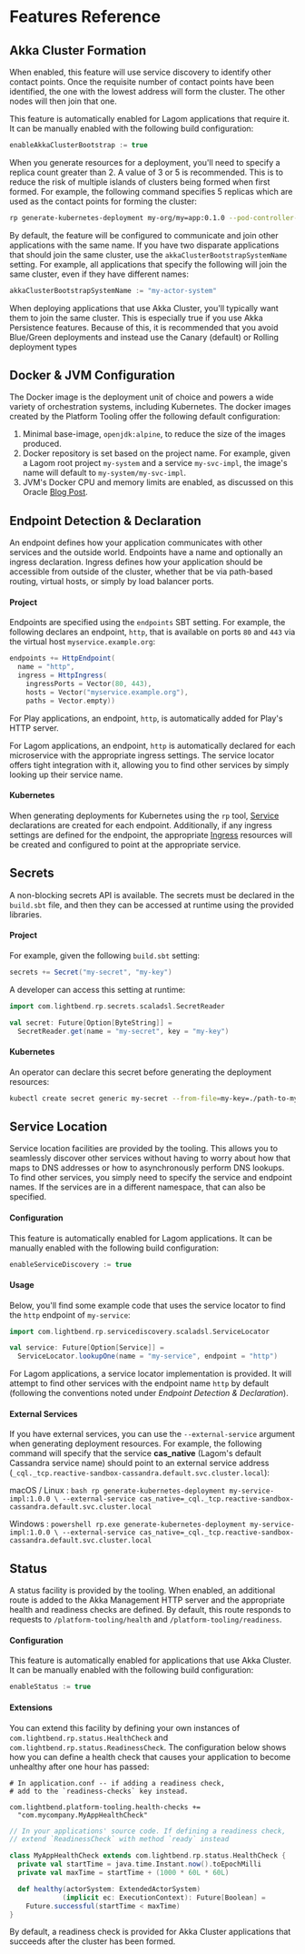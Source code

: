 # Features Reference

## Akka Cluster Formation

When enabled, this feature will use service discovery to identify other contact points. Once the requisite number of
contact points have been identified, the one with the lowest address will form the cluster. The other nodes will then join that one.

This feature is automatically enabled for Lagom applications that require it. It can be manually enabled with the following build configuration:

```sbt
enableAkkaClusterBootstrap := true
```

When you generate resources for a deployment, you'll need to specify a replica count greater than 2. A value of 3 or
5 is recommended. This is to reduce the risk of multiple islands of clusters being formed when first formed. For example,
the following command specifies 5 replicas which are used as the contact points for forming the cluster:

```bash
rp generate-kubernetes-deployment my-org/my=app:0.1.0 --pod-controller-replicas 5
```

By default, the feature will be configured to communicate and join other applications with the same name. If you have two disparate applications
that should join the same cluster, use the `akkaClusterBootstrapSystemName` setting. For example, all applications that specify the following
will join the same cluster, even if they have different names:

```sbt
akkaClusterBootstrapSystemName := "my-actor-system"
```

When deploying applications that use Akka Cluster, you'll typically want them to join the same cluster. This is especially true if you
use Akka Persistence features. Because of this, it is recommended that you avoid Blue/Green deployments and instead use 
the Canary (default) or Rolling deployment types
 
## Docker & JVM Configuration

The Docker image is the deployment unit of choice and powers a wide variety of orchestration systems, including Kubernetes. The docker images created by the Platform Tooling offer the following default configuration:

1) Minimal base-image, `openjdk:alpine`, to reduce the size of the images produced.
2) Docker repository is set based on the project name. For example, given a Lagom root project `my-system` and a service `my-svc-impl`, the image's name will default to `my-system/my-svc-impl`.
3) JVM's Docker CPU and memory limits are enabled, as discussed on this Oracle [Blog Post](https://blogs.oracle.com/java-platform-group/java-se-support-for-docker-cpu-and-memory-limits).

## Endpoint Detection & Declaration

An endpoint defines how your application communicates with other services and the outside world. Endpoints have a name and optionally an ingress declaration. Ingress defines how your application should be accessible from outside of the cluster, whether that be via path-based routing, virtual hosts, or simply by load balancer ports.

#### Project

Endpoints are specified using the `endpoints` SBT setting. For example, the following declares an endpoint, `http`, that is available on ports `80` and `443` via the virtual host `myservice.example.org`:

```sbt
endpoints += HttpEndpoint(
  name = "http", 
  ingress = HttpIngress(
    ingressPorts = Vector(80, 443), 
    hosts = Vector("myservice.example.org"), 
    paths = Vector.empty))
```

For Play applications, an endpoint, `http`, is automatically added for Play's HTTP server.

For Lagom applications, an endpoint, `http` is automatically declared for each microservice with the appropriate ingress settings. The service locator offers tight integration with it, allowing you to find other services by simply looking up their service name.

#### Kubernetes

When generating deployments for Kubernetes using the `rp` tool, [Service](https://kubernetes.io/docs/concepts/services-networking/service/) declarations are created for each endpoint. Additionally, if any ingress settings are defined for the endpoint, the appropriate [Ingress](https://kubernetes.io/docs/concepts/services-networking/ingress/) resources will be created and configured to point at the appropriate service.


## Secrets

A non-blocking secrets API is available. The secrets must be declared in the `build.sbt` file, and then they can be accessed at runtime using the provided libraries.

#### Project

For example, given the following `build.sbt` setting:

```sbt
secrets += Secret("my-secret", "my-key")
```

A developer can access this setting at runtime:

```scala
import com.lightbend.rp.secrets.scaladsl.SecretReader

val secret: Future[Option[ByteString]] = 
  SecretReader.get(name = "my-secret", key = "my-key")
```

#### Kubernetes

An operator can declare this secret before generating the deployment resources:

```bash
kubectl create secret generic my-secret --from-file=my-key=./path-to-my-secret-file
```

## Service Location

Service location facilities are provided by the tooling. This allows you to seamlessly discover other services without having to worry about how that maps to DNS addresses or how to asynchronously perform DNS lookups. To find other services, you simply need to specify the service and endpoint names. If the services are in a different namespace, that can also be specified.

#### Configuration

This feature is automatically enabled for Lagom applications. It can be manually enabled with the following build configuration:

```sbt
enableServiceDiscovery := true
```

#### Usage

Below, you'll find some example code that uses the service locator to find the `http` endpoint of `my-service`:

```scala
import com.lightbend.rp.servicediscovery.scaladsl.ServiceLocator

val service: Future[Option[Service]] = 
  ServiceLocator.lookupOne(name = "my-service", endpoint = "http")
```

For Lagom applications, a service locator implementation is provided. It will attempt to find other services with the endpoint name `http` by default (following the conventions noted under *Endpoint Detection & Declaration*).

#### External Services

If you have external services, you can use the `--external-service` argument when generating deployment resources. For example, the following command will specify that the service **cas_native** (Lagom's default Cassandra service name)
should point to an external service address (`_cql._tcp.reactive-sandbox-cassandra.default.svc.cluster.local`):

macOS / Linux
:  ```bash
    rp generate-kubernetes-deployment my-service-impl:1.0.0 \
      --external-service cas_native=_cql._tcp.reactive-sandbox-cassandra.default.svc.cluster.local
    ```

Windows
:   ```powershell
    rp.exe generate-kubernetes-deployment my-service-impl:1.0.0 \
      --external-service cas_native=_cql._tcp.reactive-sandbox-cassandra.default.svc.cluster.local
    ```

## Status

A status facility is provided by the tooling. When enabled, an additional route is added to the Akka Management HTTP
server and the appropriate health and readiness checks are defined. By default, this route responds to
requests to `/platform-tooling/health` and `/platform-tooling/readiness`.

#### Configuration

This feature is automatically enabled for applications that use Akka Cluster. It can be manually enabled with the following build configuration:

```sbt
enableStatus := true
```

#### Extensions

You can extend this facility by defining your own instances of `com.lightbend.rp.status.HealthCheck` and `com.lightbend.rp.status.ReadinessCheck`.
The configuration below shows how you can define a health check that causes your application to become unhealthy after one hour has passed:

```hocon
# In application.conf -- if adding a readiness check,
# add to the `readiness-checks` key instead.

com.lightbend.platform-tooling.health-checks +=
  "com.mycompany.MyAppHealthCheck"
```

```scala
// In your applications' source code. If defining a readiness check,
// extend `ReadinessCheck` with method `ready` instead

class MyAppHealthCheck extends com.lightbend.rp.status.HealthCheck {
  private val startTime = java.time.Instant.now().toEpochMilli
  private val maxTime = startTime + (1000 * 60L * 60L)

  def healthy(actorSystem: ExtendedActorSystem)
             (implicit ec: ExecutionContext): Future[Boolean] =
    Future.successful(startTime < maxTime)
}
```

By default, a readiness check is provided for Akka Cluster applications that succeeds after the cluster has been formed.